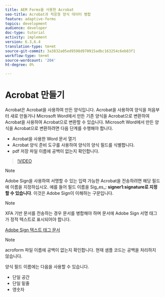 ```yaml
---
title: AEM Forms을 사용한 Acrobat
seo-title: Acrobat과 적응형 양식 데이터 병합
feature: adaptive-forms
topics: development
audience: developer
doc-type: tutorial
activity: implement
version: 6.3,6.4
translation-type: tm+mt
source-git-commit: 3a3832a05ed9598d970915adbc163254c6eb83f1
workflow-type: tm+mt
source-wordcount: '204'
ht-degree: 0%

---
```



# Acrobat 만들기

Acrobat은 Acrobat을 사용하여 만든 양식입니다. Acrobat을 사용하여 양식을 처음부터 새로 만들거나 Microsoft Word에서 만든 기존 양식을 Acrobat으로 변환하여 Acrobat을 사용하여 Acrobat으로 변환할 수 있습니다. Microsoft Word에서 만든 양식을 Acrobat으로 변환하려면 다음 단계를 수행해야 합니다.

* Acrobat을 사용한 Word 문서 열기
* Acrobat 양식 준비 도구를 사용하여 양식의 양식 필드를 식별합니다.
* pdf 저장 파일 이름에 공백이 없는지 확인합니다.


>[!VIDEO](https://video.tv.adobe.com/v/22575?quality=9&learn=on)

>[!NOTE]
>
>Adobe Sign을 사용하여 서명할 수 있는 입력 가능한 Acrobat을 전송하려면 해당 필드에 이름을 지정하십시오. 예를 들어 필드 이름을 Sig_es_: **signer1:signature로 지정할 수 있습니다**. 이것은 Adobe Sign이 이해하는 구문입니다.

>[!NOTE]
>
>XFA 기반 문서를 전송하는 경우 문서를 병합해야 하며 문서에 Adobe Sign 서명 태그가 정적 텍스트로 표시되어야 합니다.

[Adobe Sign 텍스트 태그 문서](https://helpx.adobe.com/sign/using/text-tag.html)

>[!NOTE]
>
>acroform 파일 이름에 공백이 없는지 확인합니다. 현재 샘플 코드는 공백을 처리하지 않습니다.
>
>양식 필드 이름에는 다음을 사용할 수 있습니다.
>
>* 단일 공간
>* 단일 밑줄
>* 영숫자

